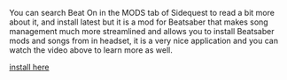 You can search Beat On in the  MODS tab of Sidequest to read  a bit more about it, and install latest but it is a mod for Beatsaber that makes song management much more streamlined and allows you to install Beatsaber mods and songs from in headset, it is a very nice application and you can watch the video above to learn more as well.

[install here](https://sidequestvr.com/#/app/14)
